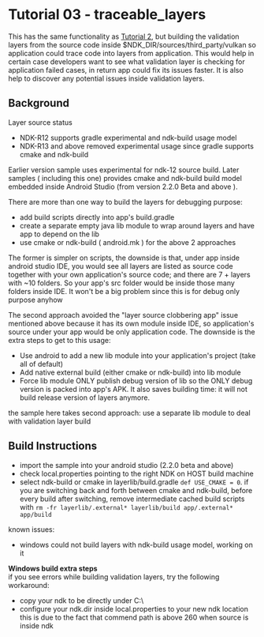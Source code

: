 Tutorial 03 - traceable_layers
===============================
This has the same functionality as [Tutorial 2](../tutorial02_prebuild_layers), but building the validation layers
from the source code inside $NDK_DIR/sources/third_party/vulkan  so application could
trace code into layers from application. This would help in certain case developers
want to see what validation layer is checking for application failed cases, in return
app could fix its issues faster. It is also help to discover any potential issues inside
validation layers.

Background
-----------
Layer source status
- NDK-R12 supports gradle experimental and ndk-build usage model
- NDK-R13 and above removed experimental usage since gradle supports cmake and ndk-build

Earlier version sample uses experimental for ndk-12 source build. Later samples ( including
this one) provides cmake and ndk-build build model embedded inside Android Studio (from
version 2.2.0 Beta and above ).

There are more than one way to build the layers for debugging purpose:
- add build scripts directly into app's build.gradle
- create a separate empty java lib module to wrap around layers and have app to depend on the lib
- use cmake or ndk-build ( android.mk ) for the above 2 approaches

The former is simpler on scripts, the downside is that, under app inside android studio IDE, you
would see all layers are listed as source code together with your own application's source code;
and there are 7 + layers with ~10 folders. So your app's src folder would be inside those many
folders inside IDE. It won't be a big problem since this is for debug only purpose anyhow

The second approach avoided the "layer source clobbering app" issue mentioned above because it
has its own module inside IDE, so application's source under your app would be only application
code. The downside is the extra steps to get to this usage:
* Use android to add a new lib module into your application's project (take all of default)
* Add native external build (either cmake or ndk-build) into lib module
* Force lib module ONLY publish debug version of lib so the ONLY debug version is packed into
app's APK. It also saves building time: it will not build release version of layers anymore.

the sample here takes second approach: use a separate lib module to deal with validation layer build

Build Instructions
-------------------
- import the sample into your android studio (2.2.0 beta and above)
- check local.properties pointing to the right NDK on HOST build machine
- select ndk-build or cmake in layerlib/build.gradle `def USE_CMAKE = 0`. if you are switching
back and forth between cmake and ndk-build, before every build after switching, remove intermediate
cached build scripts with `rm -fr layerlib/.external* layerlib/build app/.external* app/build`

known issues:
- windows could not build layers with ndk-build usage model, working on it

**Windows build extra steps**	
if you see errors while building validation layers, try the following workaround:	
- copy your ndk to be directly under C:\
- configure your ndk.dir inside local.properties to your new ndk location
this is due to the fact that commend path is above 260 when source is inside ndk

